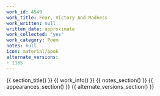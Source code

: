 ```yaml
---
work_id: 4549
work_title: Fear, Victory And Madness
work_written: null
written_date: approximate
work_collected: 'yes'
work_category: Poem
notes: null
icon: material/book
alternate_versions:
- 1185
---
```


{{ section_title() }}
{{ work_info() }}
{{ notes_section() }}
{{ appearances_section() }}
{{ alternate_versions_section() }}